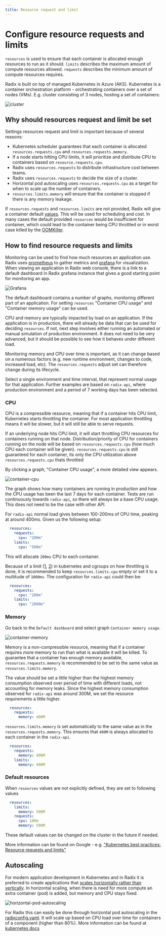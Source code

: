 ```yaml
---
title: Resource request and limit
---
```

# Configure resource requests and limits

`resources` is used to ensure that each container is allocated enough resources to run as it should. `limits` describes the maximum amount of compute resources allowed. `requests` describes the minimum amount of compute resources requires.

Radix is built on top of managed Kubernetes in Azure (AKS). Kubernetes is a container orchestration platform - orchestrating containers over a set of nodes (VMs). E.g. cluster consisting of 3 nodes, hosting a set of containers:

![cluster](./cluster.png)

## Why should resources request and limit be set

Settings resources request and limit is important because of several reasons:

- Kubernetes scheduler guarantees that each container is allocated `resources.requests.cpu` and `resources.requests.memory`.
- If a node starts hitting CPU limits, it will prioritize and distribute CPU to containers based on `resource.requests.cpu`.
- Radix uses `resources.requests` to distribute infrastructure cost between teams.
- Radix uses `resources.requests` to decide the size of a cluster.
- Horizontal pod autoscaling uses `resources.requests.cpu` as a target for when to scale up the number of containers.
- `resources.limits.memory` will ensure that the container is stopped if there is any memory leakage.

If `resources.requests` and `resources.limits` are not provided, Radix will give a container default [values](https://github.com/equinor/radix-operator/blob/master/charts/radix-operator/values.yaml#L24). This will be used for scheduling and cost. In many cases the default provided `resources` would be insufficient for container, which could lead to the container being CPU throttled or in worst case killed by the [OOMKiller](https://docs.memset.com/other/linux-s-oom-process-killer).

## How to find resource requests and limits

Monitoring can be used to find how much resources an application use. Radix uses [prometheus](https://prometheus.io/) to gather metrics and [grafana](https://grafana.com/) for visualization. When viewing an application in Radix web console, there is a link to a default dashboard in Radix grafana instance that gives a good starting point for monitoring an app.

![Grafana](./link-to-grafana.png)

The default dashboard contains a number of graphs, monitoring different part of an application. For setting `resources` "Container CPU usage" and "Container memory usage" can be used.

CPU and memory are typically impacted by load on an application. If the application is in production, there will already be data that can be used for deciding `resources`. If not, next step involves either running an automated or manual simulation of production environment. It does not need to be very advanced, but it should be possible to see how it behaves under different load.

Monitoring memory and CPU over time is important, as it can change based on a numerous factors (e.g. new runtime environment, changes to code, increased load, etc). The `resources.requests` adjust set can therefore change during its lifecycle.

Select a single environment and time interval, that represent normal usage for that application. Further examples are based on `radix-api`, where production environment and a period of 7 working days has been selected.

### CPU

CPU is a compressible resource, meaning that if a container hits CPU limit, Kubernetes starts throttling the container. For most application throttling means it will be slower, but it will still be able to serve requests.

If an underlying node hits CPU limit, it will start throttling CPU resources for containers running on that node. Distribution/priority of CPU for containers running on the node will be based on `resources.requests.cpu` (how much CPU each container will be given). `resources.requests.cpu` is still guaranteed for each container, its only the CPU utilization above `resources.requests.cpu` thats throttled

By clicking a graph, "Container CPU usage", a more detailed view appears.

![container-cpu](./container-cpu.png)

The graph shows how many containers are running in production and how the CPU usage has been the last 7 days for each container. Tests are run continuously towards `radix-api`, so there will always be a base CPU usage. This does not need to be the case with other API.

For `radix-api` normal load gives between 100-200ms of CPU time, peaking at around 400ms. Given us the following setup:

```yaml
  resources:
    requests:
      cpu: "200m"
    limits:
      cpu: "500m"
```

This will allocate `200ms` CPU to each container.  

Because of a limit ([1](https://www.youtube.com/watch?v=eBChCFD9hfs), [2](https://engineering.indeedblog.com/blog/2019/12/unthrottled-fixing-cpu-limits-in-the-cloud/)) in kubernetes and cgroups on how throttling is done, it is recommended to keep `resources.limits.cpu` empty or set it to a multitude of `1000ms`. The configuration for `radix-api` could then be:

```yaml
  resources:
    requests:
      cpu: "200m"
    limits:
      cpu: "2000m"
```

### Memory

Go back to the `Default dashboard` and select graph `Container memory usage`.

![container-memory](./container-memory.png)

Memory is a non-compressible resource, meaning that if a container requires more memory to run than what is available it will be killed. To guarantee that a container has enough memory available, `resources.requests.memory` is recommended to be set to the same value as `resources.limits.memory`.

The value should be set a little higher than the highest memory consumption observed over period of time with different loads, not accounting for memory leaks. Since the highest memory consumption observed for `radix-api` was around 300M, we set the resource requirements a little higher.

```yaml
  resources:
    requests:
      memory: 400M
```
`resources.limits.memory` is set automatically to the same value as in the `resources.requests.memory`. This ensures that `400M` is always allocated to each container in the `radix-api`.

```yaml
  resources:
    requests:
      memory: 400M
    limits:
      memory: 400M
```

### Default resources

When `resources` values are not explicitly defined, they are set to following values
```yaml
  resources:
    limits:
      memory: 500M
    requests:
      cpu: 100m
      memory: 500M
```
These default values can be changed on the cluster in the future if needed.

More information can be found on Google - e.g. ["Kubernetes best practices: Resource requests and limits"](https://cloud.google.com/blog/products/gcp/kubernetes-best-practices-resource-requests-and-limits)

## Autoscaling

For modern application development in Kubernetes and in Radix it is preferred to create applications that [scales horizontally rather than vertically](https://www.missioncloud.com/blog/horizontal-vs-vertical-scaling-which-is-right-for-your-app). In horizontal scaling, when there is need for more compute an extra container (pod) is added, but memory and CPU stays fixed.

![horizontal-pod-autoscaling](./horizontal-pod-autoscaling.png)

For Radix this can easily be done through horizontal pod autoscaling in the [radixconfig.yaml](https://www.radix.equinor.com/radix-config/index.md#horizontalscaling). It will scale up based on CPU load over time for containers of a component (higher than 80%). More information can be found at [kubernetes docs](https://kubernetes.io/docs/tasks/run-application/horizontal-pod-autoscale/)

